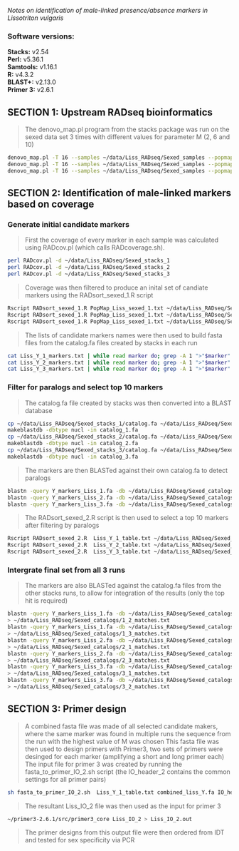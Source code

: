 _Notes on identification of male-linked presence/absence markers in Lissotriton vulgaris_

### Software versions: ###

**Stacks:** v2.54  
**Perl:** v5.36.1  
**Samtools:** v1.16.1  
**R:** v4.3.2  
**BLAST+:** v2.13.0  
**Primer 3:** v2.6.1  

SECTION 1: Upstream RADseq bioinformatics
-----------------------------------------
> The denovo_map.pl program from the stacks package was run on the sexed data set 3 times with different values for parameter M (2, 6 and 10)

```sh
denovo_map.pl -T 16 --samples ~/data/Liss_RADseq/Sexed_samples --popmap PopMap_Liss_sexed_1.txt -o ~/data/Liss_RADseq/Sexed_stacks_1 -M 2 --paired
denovo_map.pl -T 16 --samples ~/data/Liss_RADseq/Sexed_samples --popmap PopMap_Liss_sexed_1.txt -o ~/data/Liss_RADseq/Sexed_stacks_2 -M 6 --paired
denovo_map.pl -T 16 --samples ~/data/Liss_RADseq/Sexed_samples --popmap PopMap_Liss_sexed_1.txt -o ~/data/Liss_RADseq/Sexed_stacks_3 -M 10 --paired
```

SECTION 2: Identification of male-linked markers based on coverage
------------------------------------------------------------------

### Generate initial candidate markers ###

> First the coverage of every marker in each sample was calculated using RADcov.pl (which calls RADcoverage.sh).

```sh
perl RADcov.pl -d ~/data/Liss_RADseq/Sexed_stacks_1
perl RADcov.pl -d ~/data/Liss_RADseq/Sexed_stacks_2
perl RADcov.pl -d ~/data/Liss_RADseq/Sexed_stacks_3
```
> Coverage was then filtered to produce an inital set of candiate markers using the RADsort_sexed_1.R script

```sh
Rscript RADsort_sexed_1.R PopMap_Liss_sexed_1.txt ~/data/Liss_RADseq/Sexed_stacks_1/Coverage Liss_Y_1 
Rscript RADsort_sexed_1.R PopMap_Liss_sexed_1.txt ~/data/Liss_RADseq/Sexed_stacks_2/Coverage Liss_Y_2 
Rscript RADsort_sexed_1.R PopMap_Liss_sexed_1.txt ~/data/Liss_RADseq/Sexed_stacks_3/Coverage Liss_Y_3 
```

> The lists of candidate markers names were then used to build fasta files from the catalog.fa files created by stacks in each run

 ```sh
cat Liss_Y_1_markers.txt | while read marker do; grep -A 1 ">"$marker" " ~/data/Liss_RADseq/Sexed_stacks_1/catalog.fa; done > Y_markers_Liss_1.fa
cat Liss_Y_2_markers.txt | while read marker do; grep -A 1 ">"$marker" " ~/data/Liss_RADseq/Sexed_stacks_2/catalog.fa; done > Y_markers_Liss_2.fa
cat Liss_Y_3_markers.txt | while read marker do; grep -A 1 ">"$marker" " ~/data/Liss_RADseq/Sexed_stacks_3/catalog.fa; done > Y_markers_Liss_3.fa
```
### Filter for paralogs and select top 10 markers ###

> The catalog.fa file created by stacks was then converted into a BLAST database

 ```sh
cp ~/data/Liss_RADseq/Sexed_stacks_1/catalog.fa ~/data/Liss_RADseq/Sexed_catalogs/catalog_1/catalog_1.fa
makeblastdb -dbtype nucl -in catalog_1.fa
cp ~/data/Liss_RADseq/Sexed_stacks_2/catalog.fa ~/data/Liss_RADseq/Sexed_catalogs/catalog_2/catalog_2.fa
makeblastdb -dbtype nucl -in catalog_2.fa
cp ~/data/Liss_RADseq/Sexed_stacks_3/catalog.fa ~/data/Liss_RADseq/Sexed_catalogs/catalog_3/catalog_3.fa
makeblastdb -dbtype nucl -in catalog_3.fa
```

> The markers are then BLASTed against their own catalog.fa to detect paralogs

```sh
blastn -query Y_markers_Liss_1.fa -db ~/data/Liss_RADseq/Sexed_catalogs/catalog_1/catalog_1.fa -outfmt 6 -perc_identity 80 -qcov_hsp_perc 25 > ~/data/Liss_RADseq/Sexed_catalogs/1_1_matches.txt
blastn -query Y_markers_Liss_2.fa -db ~/data/Liss_RADseq/Sexed_catalogs/catalog_2/catalog_2.fa -outfmt 6 -perc_identity 80 -qcov_hsp_perc 25 > ~/data/Liss_RADseq/Sexed_catalogs/2_2_matches.txt
blastn -query Y_markers_Liss_3.fa -db ~/data/Liss_RADseq/Sexed_catalogs/catalog_3/catalog_3.fa -outfmt 6 -perc_identity 80 -qcov_hsp_perc 25 > ~/data/Liss_RADseq/Sexed_catalogs/3_3_matches.txt
```

> The RADsort_sexed_2.R script is then used to select a top 10 markers after filtering by paralogs

```sh
Rscript RADsort_sexed_2.R  Liss_Y_1_table.txt ~/data/Liss_RADseq/Sexed_catalogs/1_1_matches.txt Liss_Y_1_final
Rscript RADsort_sexed_2.R  Liss_Y_2_table.txt ~/data/Liss_RADseq/Sexed_catalogs/2_2_matches.txt Liss_Y_2_final
Rscript RADsort_sexed_2.R  Liss_Y_3_table.txt ~/data/Liss_RADseq/Sexed_catalogs/3_3_matches.txt Liss_Y_3_final
```
### Intergrate final set from all 3 runs ###

> The markers are also BLASTed against the catalog.fa files from the other stacks runs, to allow for integration of the results (only the top hit is required)

```sh
blastn -query Y_markers_Liss_1.fa -db ~/data/Liss_RADseq/Sexed_catalogs/catalog_2/catalog_2.fa -outfmt 6 -perc_identity 90 -qcov_hsp_perc 50 | sort -k1,1 -u 
> ~/data/Liss_RADseq/Sexed_catalogs/1_2_matches.txt
blastn -query Y_markers_Liss_1.fa -db ~/data/Liss_RADseq/Sexed_catalogs/catalog_3/catalog_3.fa -outfmt 6 -perc_identity 90 -qcov_hsp_perc 50 | sort -k1,1 -u
> ~/data/Liss_RADseq/Sexed_catalogs/1_3_matches.txt
blastn -query Y_markers_Liss_2.fa -db ~/data/Liss_RADseq/Sexed_catalogs/catalog_1/catalog_1.fa -outfmt 6 -perc_identity 90 -qcov_hsp_perc 50 | sort -k1,1 -u 
> ~/data/Liss_RADseq/Sexed_catalogs/2_1_matches.txt
blastn -query Y_markers_Liss_2.fa -db ~/data/Liss_RADseq/Sexed_catalogs/catalog_3/catalog_3.fa -outfmt 6 -perc_identity 90 -qcov_hsp_perc 50 | sort -k1,1 -u 
> ~/data/Liss_RADseq/Sexed_catalogs/2_3_matches.txt
blastn -query Y_markers_Liss_3.fa -db ~/data/Liss_RADseq/Sexed_catalogs/catalog_1/catalog_1.fa -outfmt 6 -perc_identity 90 -qcov_hsp_perc 50 | sort -k1,1 -u 
> ~/data/Liss_RADseq/Sexed_catalogs/3_1_matches.txt
blastn -query Y_markers_Liss_3.fa -db ~/data/Liss_RADseq/Sexed_catalogs/catalog_2/catalog_2.fa -outfmt 6 -perc_identity 90 -qcov_hsp_perc 50 | sort -k1,1 -u 
> ~/data/Liss_RADseq/Sexed_catalogs/3_2_matches.txt
```

SECTION 3: Primer design
------------------------
> A combined fasta file was made of all selected candidate makers, where the same marker was found in multiple runs the sequence from the run with the highest value of M was chosen
> This fasta file was then used to design primers with Primer3, two sets of primers were desinged for each marker (amplifying a short and long primer each)
> The input file for primer 3 was created by running the fasta_to_primer_IO_2.sh script (the IO_header_2 contains the common settings for all primer pairs)

```sh
sh fasta_to_primer_IO_2.sh  Liss_Y_1_table.txt combined_liss_Y.fa IO_header_2 Liss_IO_2
```
> The resultant Liss_IO_2 file was then used as the input for primer 3

```sh  
~/primer3-2.6.1/src/primer3_core Liss_IO_2 > Liss_IO_2.out
```
> The primer designs from this output file were then ordered from IDT and tested for sex specificity via PCR
